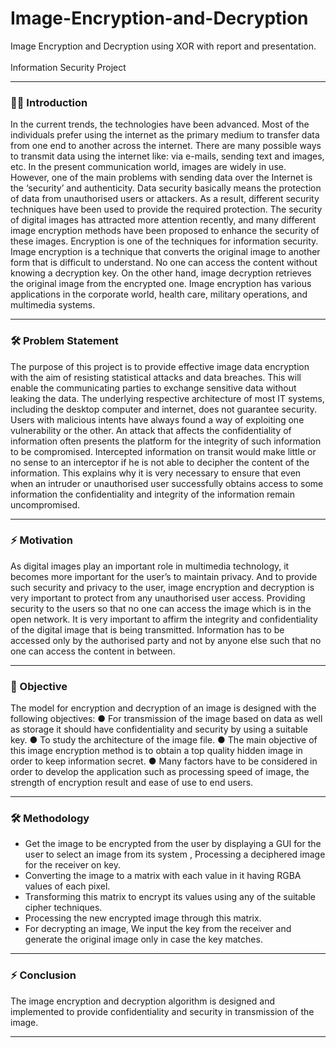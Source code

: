 # Image-Encryption-and-Decryption
Image Encryption and Decryption using XOR with report and presentation.
<br>
<br>
Information Security Project

---

### :woman_technologist: Introduction

In the current trends, the technologies have been advanced. Most of the
individuals prefer using the internet as the primary medium to transfer data from
one end to another across the internet. There are many possible ways to transmit
data using the internet like: via e-mails, sending text and images, etc. In the
present communication world, images are widely in use.
However, one of the main problems with sending data over the Internet is the
‘security’ and authenticity. Data security basically means the protection of data
from unauthorised users or attackers. As a result, different security techniques
have been used to provide the required protection. The security of digital
images has attracted more attention recently, and many different image
encryption methods have been proposed to enhance the security of these
images.
Encryption is one of the techniques for information security. Image encryption
is a technique that converts the original image to another form that is difficult to
understand. No one can access the content without knowing a decryption key.
On the other hand, image decryption retrieves the original image from the
encrypted one. Image encryption has various applications in the corporate
world, health care, military operations, and multimedia systems.

---
### :hammer_and_wrench: Problem Statement

The purpose of this project is to provide effective image data encryption with
the aim of resisting statistical attacks and data breaches. This will enable the
communicating parties to exchange sensitive data without leaking the data.
The underlying respective architecture of most IT systems, including the
desktop computer and internet, does not guarantee security. Users with
malicious intents have always found a way of exploiting one vulnerability or the
other. An attack that affects the confidentiality of information often presents the
platform for the integrity of such information to be compromised. Intercepted
information on transit would make little or no sense to an interceptor if he is not
able to decipher the content of the information. This explains why it is very
necessary to ensure that even when an intruder or unauthorised user
successfully obtains access to some information the confidentiality and integrity
of the information remain uncompromised.

---
### :zap: Motivation

As digital images play an important role in multimedia technology, it becomes
more important for the user’s to maintain privacy. And to provide such security
and privacy to the user, image encryption and decryption is very important to
protect from any unauthorised user access. Providing security to the users so
that no one can access the image which is in the open network. It is very
important to affirm the integrity and confidentiality of the digital image that is
being transmitted. Information has to be accessed only by the authorised party
and not by anyone else such that no one can access the content in between.



---

### :telescope: Objective

The model for encryption and decryption of an image is designed with the
following objectives:
● For transmission of the image based on data as well as storage it should
have confidentiality and security by using a suitable key.
● To study the architecture of the image file.
● The main objective of this image encryption method is to obtain a top
quality hidden image in order to keep information secret.
● Many factors have to be considered in order to develop the application
such as processing speed of image, the strength of encryption result and
ease of use to end users.

---
### :hammer_and_wrench: Methodology

- Get the image to be encrypted from the user by displaying a GUI for the
user to select an image from its system , Processing a deciphered image
for the receiver on key.
- Converting the image to a matrix with each value in it having RGBA
values of each pixel.
- Transforming this matrix to encrypt its values using any of the suitable
cipher techniques.
- Processing the new encrypted image through this matrix.
- For decrypting an image, We input the key from the receiver and generate
the original image only in case the key matches.


--- 
### :zap: Conclusion

The image encryption and decryption algorithm is designed and implemented to
provide confidentiality and security in transmission of the image.

---

<div id="header" align="center">
  
  <img src="https://komarev.com/ghpvc/?username=vaishaliranjan&style=flat-square&color=blue" alt=""/>
  
<div>



